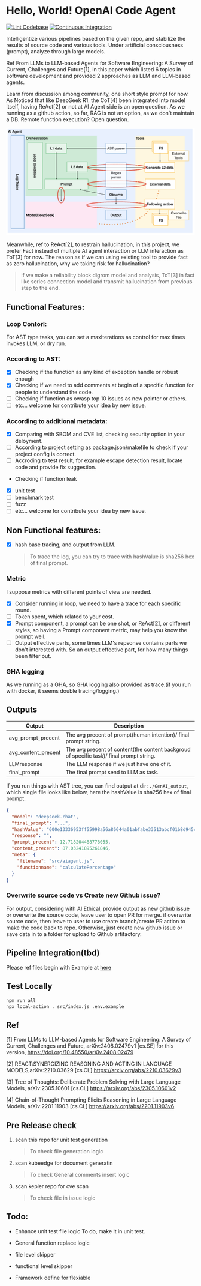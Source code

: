 # Hello, World! OpenAI Code Agent

[![Lint Codebase](https://github.com/SamYuan1990/OpenAI_CodeAgent/actions/workflows/linter.yml/badge.svg)](https://github.com/SamYuan1990/OpenAI_CodeAgent/actions/workflows/linter.yml)
[![Continuous Integration](https://github.com/SamYuan1990/OpenAI_CodeAgent/actions/workflows/ci.yml/badge.svg)](https://github.com/SamYuan1990/OpenAI_CodeAgent/actions/workflows/ci.yml)

Intelligentize various pipelines based on the given repo, and stabilize the
results of source code and various tools. Under artificial consciousness
(prompt), analyze through large models.

Ref From LLMs to LLM-based Agents for Software Engineering: A Survey of Current,
Challenges and Future[1], in this paper which listed 6 topics in software
development and provided 2 approaches as LLM and LLM-based agents.

Learn from discussion among community, one short style prompt for now. As
Noticed that like DeepSeek R1, the CoT[4] been integrated into model itself,
having ReAct[2] or not at AI Agent side is an open question. As we running as a
github action, so far, RAG is not an option, as we don't maintain a DB. Remote
function execution? Open question.

![OverAllDesign](./Design.png)

Meanwhile, ref to ReAct[2], to restrain hallucination, in this project, we
prefer Fact instead of multiple AI agent interaction or LLM interaction as
ToT[3] for now. The reason as if we can using existing tool to provide fact as
zero hallucination, why we taking risk for hallucination?

> If we make a reliability block digrom model and analysis, ToT[3] in fact like
> series connection model and transmit hallucination from previous step to the
> end.

## Functional Features:

### Loop Contorl:

For AST type tasks, you can set a maxIterations as control for max times invokes
LLM, or dry run.

### According to AST:

- [x] Checking if the function as any kind of exception handle or robust enough
- [x] Checking if we need to add comments at begin of a specific function for
      people to understand the code.
- [ ] Checking if function as owasp top 10 issues as new pointer or others.
- [ ] etc... welcome for contribute your idea by new issue.

### According to additional metadata:

- [x] Comparing with SBOM and CVE list, checking security option in your
      deloyment.
- [ ] According to project setting as package.json/makefile to check if your
      project config is correct.
- [ ] Accroding to test result, for example escape detection result, locate code
      and provide fix suggestion.
- Checking if function leak
- [x] unit test
- [ ] benchmark test
- [ ] fuzz
- [ ] etc... welcome for contribute your idea by new issue.

## Non Functional features:

- [x] hash base tracing, and output from LLM.
  > To trace the log, you can try to trace with hashValue is sha256 hex of final
  > prompt.

### Metric

I suppose metrics with different points of view are needed.

- [x] Consider running in loop, we need to have a trace for each specific round.
- [ ] Token spent, which related to your cost.
- [x] Prompt component, a prompt can be one shot, or ReAct[2], or different
      styles, so having a Prompt component metric, may help you know the prompt
      well.
- [ ] Output effective parts, some times LLM's repsonse contains parts we don't
      interested with. So an output effective part, for how many things been
      filter out.

### GHA logging

As we running as a GHA, so GHA logging also provided as trace.(if you run with
docker, it seems double tracing/logging.)

## Outputs

| Output              | Description                                                                              |
| ------------------- | ---------------------------------------------------------------------------------------- |
| avg_prompt_precent  | The avg precent of prompt(human intention)/ final prompt string.                         |
| avg_content_precent | The avg precent of content(the content backgroud of specific task)/ final prompt string. |
| LLMresponse         | The LLM response if we just have one of it.                                              |
| final_prompt        | The final prompt send to LLM as task.                                                    |

If you run things with AST tree, you can find output at dir: `./GenAI_output`,
which single file looks like below, here the hashValue is sha256 hex of final
prompt.

```json
{
  "model": "deepseek-chat",
  "final_prompt": "...",
  "hashValue": "600e13336953ff55998a56a86644a01abfabe33513abcf01b8d945c61664e0c2",
  "response": "",
  "prompt_precent": 12.718204488778055,
  "content_precent": 87.03241895261846,
  "meta": {
    "filename": "src/aiagent.js",
    "functionname": "calculatePercentage"
  }
}
```

### Overwrite source code vs Create new Github issue?

For output, considering with AI Ethical, provide output as new github issue or
overwrite the source code, leave user to open PR for merge. if overwrite source
code, then leave to user to use create branch/create PR action to make the code
back to repo. Otherwise, just create new github issue or save data in to a
folder for upload to Github artifactory.

## Pipeline Integration(tbd)

Please ref files begin with Example at [here](./.github/workflows/)

## Test Locally

```
npm run all
npx local-action . src/index.js .env.example
```

## Ref

[1] From LLMs to LLM-based Agents for Software Engineering: A Survey of Current,
Challenges and Future, arXiv:2408.02479v1 [cs.SE] for this version,
https://doi.org/10.48550/arXiv.2408.02479

[2] REACT:SYNERGIZING REASONING AND ACTING IN LANGUAGE MODELS,arXiv:2210.03629
[cs.CL] https://arxiv.org/abs/2210.03629v3

[3] Tree of Thoughts: Deliberate Problem Solving with Large Language Models,
arXiv:2305.10601 [cs.CL] https://arxiv.org/abs/2305.10601v2

[4] Chain-of-Thought Prompting Elicits Reasoning in Large Language Models,
arXiv:2201.11903 [cs.CL] https://arxiv.org/abs/2201.11903v6

## Pre Release check

1. scan this repo for unit test generation
   > To check file generation logic
1. scan kubeedge for document generatin
   > To check General comments insert logic
1. scan kepler repo for cve scan
   > To check file in issue logic

## Todo:

- Enhance unit test file logic To do, make it in unit test.

- General function replace logic
- file level skipper
- functional level skipper
- Framework define for flexiable
